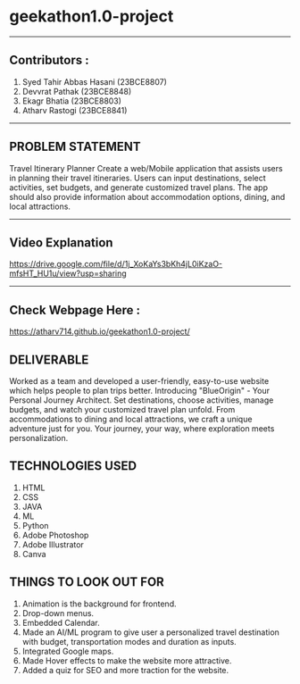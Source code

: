 
# geekathon1.0-project
---
## Contributors : 
1. Syed Tahir Abbas Hasani (23BCE8807)
2. Devvrat Pathak (23BCE8848)
3. Ekagr Bhatia (23BCE8803)
4. Atharv Rastogi (23BCE8841)

---
## PROBLEM STATEMENT
Travel Itinerary Planner
Create a web/Mobile application that assists users in planning their travel itineraries. Users can input destinations, select activities, set budgets, and generate customized travel plans. The app should also provide information about accommodation options, dining, and local attractions.


---
## Video Explanation
https://drive.google.com/file/d/1j_XoKaYs3bKh4jL0iKzaO-mfsHT_HU1u/view?usp=sharing

----
## Check Webpage Here : 
https://atharv714.github.io/geekathon1.0-project/


## DELIVERABLE
Worked as a team and developed a user-friendly, easy-to-use website which helps people to plan trips better. Introducing "BlueOrigin" - Your Personal Journey Architect. Set destinations, choose activities, manage budgets, and watch your customized travel plan unfold. From accommodations to dining and local attractions, we craft a unique adventure just for you. Your journey, your way, where exploration meets personalization.

## TECHNOLOGIES USED
1.	HTML
1.	CSS
1.	JAVA
1.	ML
1.	Python
1.	Adobe Photoshop
1.	Adobe Illustrator
1.	Canva

## THINGS TO LOOK OUT FOR
1.	Animation is the background for frontend.
1.	Drop-down menus.
1.	Embedded Calendar.
1.	Made an AI/ML program to give user a personalized travel destination with budget, transportation modes and duration as inputs.
1.	Integrated Google maps.
1.	Made Hover effects to make the website more attractive.
1.	Added a quiz for SEO and more traction for the website.
